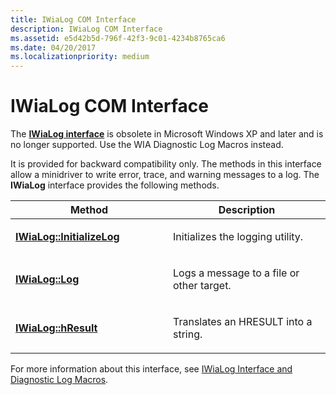 ```yaml
---
title: IWiaLog COM Interface
description: IWiaLog COM Interface
ms.assetid: e5d42b5d-796f-42f3-9c01-4234b8765ca6
ms.date: 04/20/2017
ms.localizationpriority: medium
---
```


# IWiaLog COM Interface





The [**IWiaLog interface**](https://docs.microsoft.com/windows-hardware/drivers/ddi/wia_lh/nn-wia_lh-iwialog) is obsolete in Microsoft Windows XP and later and is no longer supported. Use the WIA Diagnostic Log Macros instead.

It is provided for backward compatibility only. The methods in this interface allow a minidriver to write error, trace, and warning messages to a log. The **IWiaLog** interface provides the following methods.

<table>
<colgroup>
<col width="50%" />
<col width="50%" />
</colgroup>
<thead>
<tr class="header">
<th>Method</th>
<th>Description</th>
</tr>
</thead>
<tbody>
<tr class="odd">
<td><p><a href="https://docs.microsoft.com/windows-hardware/drivers/ddi/wia_lh/nf-wia_lh-iwialog-initializelog" data-raw-source="[&lt;strong&gt;IWiaLog::InitializeLog&lt;/strong&gt;](https://docs.microsoft.com/windows-hardware/drivers/ddi/wia_lh/nf-wia_lh-iwialog-initializelog)"><strong>IWiaLog::InitializeLog</strong></a></p></td>
<td><p>Initializes the logging utility.</p></td>
</tr>
<tr class="even">
<td><p><a href="https://docs.microsoft.com/windows-hardware/drivers/ddi/wia_lh/nf-wia_lh-iwialog-log" data-raw-source="[&lt;strong&gt;IWiaLog::Log&lt;/strong&gt;](https://docs.microsoft.com/windows-hardware/drivers/ddi/wia_lh/nf-wia_lh-iwialog-log)"><strong>IWiaLog::Log</strong></a></p></td>
<td><p>Logs a message to a file or other target.</p></td>
</tr>
<tr class="odd">
<td><p><a href="https://docs.microsoft.com/windows-hardware/drivers/ddi/wia_lh/nf-wia_lh-iwialog-hresult" data-raw-source="[&lt;strong&gt;IWiaLog::hResult&lt;/strong&gt;](https://docs.microsoft.com/windows-hardware/drivers/ddi/wia_lh/nf-wia_lh-iwialog-hresult)"><strong>IWiaLog::hResult</strong></a></p></td>
<td><p>Translates an HRESULT into a string.</p></td>
</tr>
</tbody>
</table>

 

For more information about this interface, see [IWiaLog Interface and Diagnostic Log Macros](https://docs.microsoft.com/windows-hardware/drivers/ddi/_image/index).

 

 





